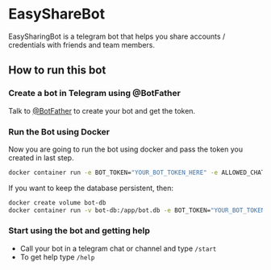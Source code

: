 # EasyShareBot

EasySharingBot is a telegram bot that helps you share accounts / credentials with friends and team members.


## How to run this bot

### Create a bot in Telegram using @BotFather

Talk to [@BotFather](https://telegram.me/botfather) to create your bot and get the token.


### Run the Bot using Docker

Now you are going to run the bot using docker and pass the token you created in last step.

```bash
docker container run -e BOT_TOKEN="YOUR_BOT_TOKEN_HERE" -e ALLOWED_CHAT_IDS="COMMA_SEPARATED_IDS_ALLOWED_TO_USE_BOT" jplobianco/easy_sharing_bot
```

If you want to keep the database persistent, then:

```bash
docker create volume bot-db
docker container run -v bot-db:/app/bot.db -e BOT_TOKEN="YOUR_BOT_TOKEN_HERE" -e ALLOWED_CHAT_IDS="COMMA_SEPARATED_IDS_ALLOWED_TO_USE_BOT" jplobianco/easy_sharing_bot
```

### Start using the bot and getting help

* Call your bot in a telegram chat or channel and type ```/start```
* To get help type ```/help```
